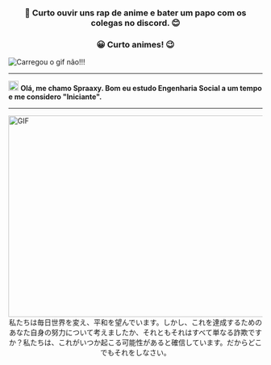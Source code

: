 

<center><h3>🧐 Curto ouvir uns rap de anime e bater um papo com os colegas no discord. 😊</h3></center> 

<center><h3>😀 Curto animes! 😉</h3></center> 

<img align="center" src="https://cdn.discordapp.com/attachments/840779030093627413/841082544724508702/tumblr_n0p3dnD2u91s3dw0xo1_500.gif" alt="Carregou o gif não!!!">

---

  
<img src="https://cdn.discordapp.com/attachments/840779030093627413/841082544724508702/tumblr_n0p3dnD2u91s3dw0xo1_500.gif" height="20px" width="20px"> **Olá, me chamo Spraaxy. Bom eu estudo Engenharia Social a um tempo e me considero "Iniciante".**


 --- 


<img align="right" alt="GIF" height="400" width="800" src="https://camo.githubusercontent.com/d7d9a52a0866ebbcf023e8cd12ed87ea17cfa979fc0634dc200c1996daa1c32a/68747470733a2f2f69312e77702e636f6d2f7777772e7a7570692d6e65772d6c61796f75742e6d7973746167696e67776562736974652e636f6d2f77702d636f6e74656e742f75706c6f6164732f323031372f30382f6769662d352e6769663f726573697a653d3530302532433238382673736c3d31" />
  <br>
  <p align="center"> 私たちは毎日世界を変え、平和を望んでいます。しかし、これを達成するためのあなた自身の努力について考えましたか、それともそれはすべて単なる詐欺ですか？私たちは、これがいつか起こる可能性があると確信しています。だからどこでもそれをしなさい。
</p>

